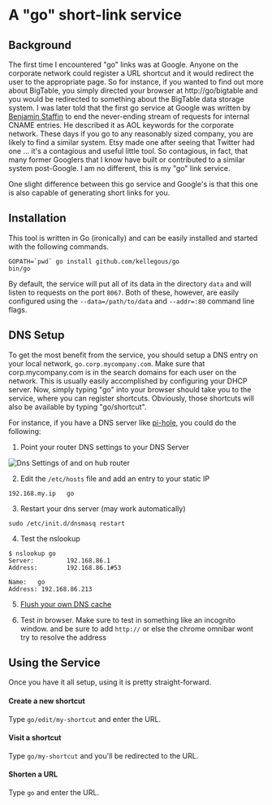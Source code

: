 # A "go" short-link service

## Background
The first time I encountered "go" links was at Google. Anyone on the corporate
network could register a URL shortcut and it would redirect the user to the
appropriate page. So for instance, if you wanted to find out more about BigTable,
you simply directed your browser at http://go/bigtable and you would be redirected to
something about the BigTable data storage system. I was later told that the
first go service at Google was written by [Benjamin Staffin](https://www.linkedin.com/in/benjaminstaffin)
to end the never-ending stream of requests for internal CNAME entries. He
described it as AOL keywords for the corporate network. These days if you go to
any reasonably sized company, you are likely to find a similar system. Etsy made
one after seeing that Twitter had one ... it's a contagious and useful little
tool. So contagious, in fact, that many former Googlers that I know have built
or contributed to a similar system post-Google. I am no different, this is my
"go" link service.

One slight difference between this go service and Google's is that this one is also
capable of generating short links for you.

## Installation
This tool is written in Go (ironically) and can be easily installed  and started
with the following commands.

```
GOPATH=`pwd` go install github.com/kellegous/go
bin/go
```

By default, the service will put all of its data in the directory `data` and will
listen to requests on the port `8067`. Both of these, however, are easily configured
using the `--data=/path/to/data` and `--addr=:80` command line flags.

## DNS Setup
To get the most benefit from the service, you should setup a DNS entry on your
local network, `go.corp.mycompany.com`. Make sure that corp.mycompany.com is in
the search domains for each user on the network. This is usually easily accomplished
by configuring your DHCP server. Now, simply typing "go" into your browser should
take you to the service, where you can register shortcuts. Obviously, those
shortcuts will also be available by typing "go/shortcut".

For instance, if you have a DNS server like [pi-hole](https://github.com/pi-hole/pi-hole), you could do the following:

1. Point your router DNS settings to your DNS Server

![Dns Settings of and on hub router](https://files.aaronthedev.com/$/bvwyb)

2. Edit the `/etc/hosts` file and add an entry to your static IP
```
192.168.my.ip   go
```

3. Restart your dns server (may work automatically)
```
sudo /etc/init.d/dnsmasq restart
```

4. Test the nslookup
```
$ nslookup go
Server:         192.168.86.1
Address:        192.168.86.1#53

Name:   go
Address: 192.168.86.213
```

5. [Flush your own DNS cache](https://help.dreamhost.com/hc/en-us/articles/214981288-Flushing-your-DNS-cache-in-Mac-OS-X-and-Linux)

6. Test in browser. Make sure to test in something like an incognito window. and be sure to add `http://` or else the chrome omnibar wont try to resolve the address

## Using the Service
Once you have it all setup, using it is pretty straight-forward.

#### Create a new shortcut
Type `go/edit/my-shortcut` and enter the URL.

#### Visit a shortcut
Type `go/my-shortcut` and you'll be redirected to the URL.

#### Shorten a URL
Type `go` and enter the URL.
